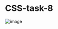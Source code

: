# CSS-task-8

![image](https://github.com/amanraza202/CSS-task-8/assets/80668893/c3eef4f5-b11f-46e0-9da5-460fb909936e)
